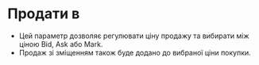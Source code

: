 # **Продати в**

- Цей параметр дозволяє регулювати ціну продажу та вибирати між ціною Bid, Ask або Mark. 
- Продаж зі зміщенням також буде додано до вибраної ціни покупки.
